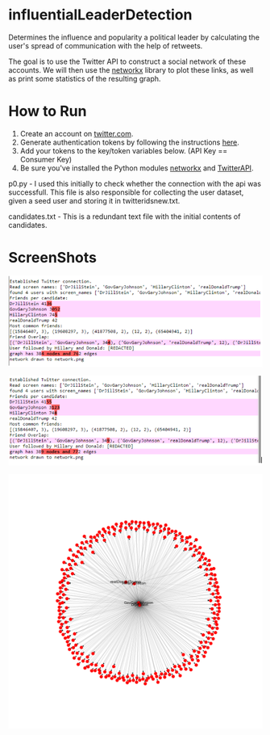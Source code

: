 # influentialLeaderDetection

Determines the influence and popularity a political leader by calculating the user's spread of communication with the help of retweets.<br>


The goal is to use the Twitter API to construct a social network of these
accounts. We will then use the [networkx](http://networkx.github.io/) library
to plot these links, as well as print some statistics of the resulting graph.

# How to Run

1. Create an account on [twitter.com](http://twitter.com).
2. Generate authentication tokens by following the instructions [here](https://dev.twitter.com/docs/auth/tokens-devtwittercom).
3. Add your tokens to the key/token variables below. (API Key == Consumer Key)
4. Be sure you've installed the Python modules
[networkx](http://networkx.github.io/) and
[TwitterAPI](https://github.com/geduldig/TwitterAPI).

p0.py - I used this initially to check whether the connection with the api was successfull. This file is also responsible for collecting the user dataset, given a seed user and storing it in twitteridsnew.txt.<br>

candidates.txt - This is a redundant text file with the initial contents of candidates.

# ScreenShots

![](preview/1.PNG)

![](preview/2.PNG)

![](preview/network.png)
